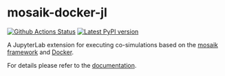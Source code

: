 # mosaik-docker-jl

[![Github Actions Status](https://github.com/ERIGrid2/mosaik-docker-jl/workflows/Build/badge.svg)](https://github.com/ERIGrid2/mosaik-docker-jl/actions?query=workflow%3ABuild)
[![Latest PyPI version](https://img.shields.io/pypi/v/mosaik-docker-jl)](https://pypi.org/project/mosaik-docker-jl)


A JupyterLab extension for executing co-simulations based on the [mosaik framework](https://mosaik.offis.de/) and [Docker](https://docs.docker.com/).

For details please refer to the [documentation](https://mosaik-docker.readthedocs.io/projects/jupyter/en/latest/).